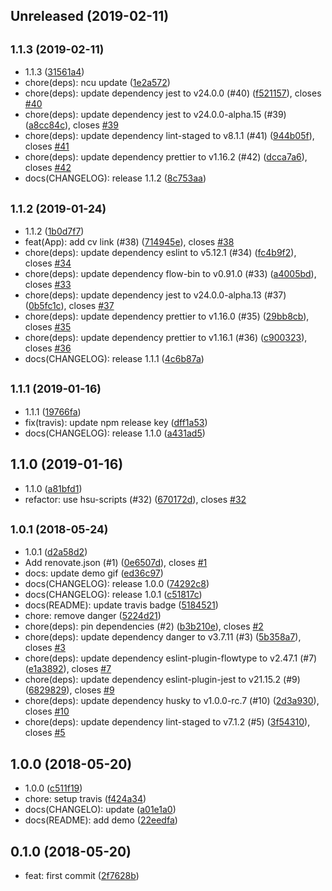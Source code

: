 ## Unreleased (2019-02-11)

## <small>1.1.3 (2019-02-11)</small>

- 1.1.3 ([31561a4](https://github.com/evenchange4/michaelhsu/commit/31561a4))
- chore(deps): ncu update ([1e2a572](https://github.com/evenchange4/michaelhsu/commit/1e2a572))
- chore(deps): update dependency jest to v24.0.0 (#40) ([f521157](https://github.com/evenchange4/michaelhsu/commit/f521157)), closes [#40](https://github.com/evenchange4/michaelhsu/issues/40)
- chore(deps): update dependency jest to v24.0.0-alpha.15 (#39) ([a8cc84c](https://github.com/evenchange4/michaelhsu/commit/a8cc84c)), closes [#39](https://github.com/evenchange4/michaelhsu/issues/39)
- chore(deps): update dependency lint-staged to v8.1.1 (#41) ([944b05f](https://github.com/evenchange4/michaelhsu/commit/944b05f)), closes [#41](https://github.com/evenchange4/michaelhsu/issues/41)
- chore(deps): update dependency prettier to v1.16.2 (#42) ([dcca7a6](https://github.com/evenchange4/michaelhsu/commit/dcca7a6)), closes [#42](https://github.com/evenchange4/michaelhsu/issues/42)
- docs(CHANGELOG): release 1.1.2 ([8c753aa](https://github.com/evenchange4/michaelhsu/commit/8c753aa))

## <small>1.1.2 (2019-01-24)</small>

- 1.1.2 ([1b0d7f7](https://github.com/evenchange4/michaelhsu/commit/1b0d7f7))
- feat(App): add cv link (#38) ([714945e](https://github.com/evenchange4/michaelhsu/commit/714945e)), closes [#38](https://github.com/evenchange4/michaelhsu/issues/38)
- chore(deps): update dependency eslint to v5.12.1 (#34) ([fc4b9f2](https://github.com/evenchange4/michaelhsu/commit/fc4b9f2)), closes [#34](https://github.com/evenchange4/michaelhsu/issues/34)
- chore(deps): update dependency flow-bin to v0.91.0 (#33) ([a4005bd](https://github.com/evenchange4/michaelhsu/commit/a4005bd)), closes [#33](https://github.com/evenchange4/michaelhsu/issues/33)
- chore(deps): update dependency jest to v24.0.0-alpha.13 (#37) ([0b5fc1c](https://github.com/evenchange4/michaelhsu/commit/0b5fc1c)), closes [#37](https://github.com/evenchange4/michaelhsu/issues/37)
- chore(deps): update dependency prettier to v1.16.0 (#35) ([29bb8cb](https://github.com/evenchange4/michaelhsu/commit/29bb8cb)), closes [#35](https://github.com/evenchange4/michaelhsu/issues/35)
- chore(deps): update dependency prettier to v1.16.1 (#36) ([c900323](https://github.com/evenchange4/michaelhsu/commit/c900323)), closes [#36](https://github.com/evenchange4/michaelhsu/issues/36)
- docs(CHANGELOG): release 1.1.1 ([4c6b87a](https://github.com/evenchange4/michaelhsu/commit/4c6b87a))

## <small>1.1.1 (2019-01-16)</small>

- 1.1.1 ([19766fa](https://github.com/evenchange4/michaelhsu/commit/19766fa))
- fix(travis): update npm release key ([dff1a53](https://github.com/evenchange4/michaelhsu/commit/dff1a53))
- docs(CHANGELOG): release 1.1.0 ([a431ad5](https://github.com/evenchange4/michaelhsu/commit/a431ad5))

## 1.1.0 (2019-01-16)

- 1.1.0 ([a81bfd1](https://github.com/evenchange4/michaelhsu/commit/a81bfd1))
- refactor: use hsu-scripts (#32) ([670172d](https://github.com/evenchange4/michaelhsu/commit/670172d)), closes [#32](https://github.com/evenchange4/michaelhsu/issues/32)

## <small>1.0.1 (2018-05-24)</small>

- 1.0.1 ([d2a58d2](https://github.com/evenchange4/michaelhsu/commit/d2a58d2))
- Add renovate.json (#1) ([0e6507d](https://github.com/evenchange4/michaelhsu/commit/0e6507d)), closes [#1](https://github.com/evenchange4/michaelhsu/issues/1)
- docs: update demo gif ([ed36c97](https://github.com/evenchange4/michaelhsu/commit/ed36c97))
- docs(CHANGELOG): release 1.0.0 ([74292c8](https://github.com/evenchange4/michaelhsu/commit/74292c8))
- docs(CHANGELOG): release 1.0.1 ([c51817c](https://github.com/evenchange4/michaelhsu/commit/c51817c))
- docs(README): update travis badge ([5184521](https://github.com/evenchange4/michaelhsu/commit/5184521))
- chore: remove danger ([5224d21](https://github.com/evenchange4/michaelhsu/commit/5224d21))
- chore(deps): pin dependencies (#2) ([b3b210e](https://github.com/evenchange4/michaelhsu/commit/b3b210e)), closes [#2](https://github.com/evenchange4/michaelhsu/issues/2)
- chore(deps): update dependency danger to v3.7.11 (#3) ([5b358a7](https://github.com/evenchange4/michaelhsu/commit/5b358a7)), closes [#3](https://github.com/evenchange4/michaelhsu/issues/3)
- chore(deps): update dependency eslint-plugin-flowtype to v2.47.1 (#7) ([e1a3892](https://github.com/evenchange4/michaelhsu/commit/e1a3892)), closes [#7](https://github.com/evenchange4/michaelhsu/issues/7)
- chore(deps): update dependency eslint-plugin-jest to v21.15.2 (#9) ([6829829](https://github.com/evenchange4/michaelhsu/commit/6829829)), closes [#9](https://github.com/evenchange4/michaelhsu/issues/9)
- chore(deps): update dependency husky to v1.0.0-rc.7 (#10) ([2d3a930](https://github.com/evenchange4/michaelhsu/commit/2d3a930)), closes [#10](https://github.com/evenchange4/michaelhsu/issues/10)
- chore(deps): update dependency lint-staged to v7.1.2 (#5) ([3f54310](https://github.com/evenchange4/michaelhsu/commit/3f54310)), closes [#5](https://github.com/evenchange4/michaelhsu/issues/5)

## 1.0.0 (2018-05-20)

- 1.0.0 ([c511f19](https://github.com/evenchange4/michaelhsu/commit/c511f19))
- chore: setup travis ([f424a34](https://github.com/evenchange4/michaelhsu/commit/f424a34))
- docs(CHANGELO): update ([a01e1a0](https://github.com/evenchange4/michaelhsu/commit/a01e1a0))
- docs(README): add demo ([22eedfa](https://github.com/evenchange4/michaelhsu/commit/22eedfa))

## 0.1.0 (2018-05-20)

- feat: first commit ([2f7628b](https://github.com/evenchange4/michaelhsu/commit/2f7628b))
